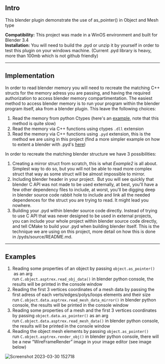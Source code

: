 ## **Intro**

This blender plugin demonstrate the use of as_pointer() in Object and Mesh type

**Compatibility:** This project was made in a WinOS environment and built for Blender 3.4  
**Installation:** You will need to build the .pyd or unzip it by yourself in order to test this plugin on your windows machine. (Current .pyd library is heavy, more than 100mb which is not github friendly)

---

## **Implementation**

In order to read blender memory you will need to recreate the matching C++ structs for the memory adress you are passing, and having the required authorization to access blender memory compartimentation. The easiest method to access blender memory is to run your program within the blender program itself, aka from a blender plugin. This leave the following choices:

1.  Read the memory from python Ctypes (here's an [example](https://devtalk.blender.org/t/getting-structure-from-bpy-types-spline-as-pointer-with-ctypes/11759), note that this method is quite slow)
2.  Read the memory via C++ functions using ctypes `.dll` extension
3.  Read the memory via C++ functions using `.pyd` extension, this is the method we are using in this project (find a more simpler example on how to extent a blender with .pyd's [here](https://github.com/DB3D/BpyAddonWithCppModule/blob/main/PydTest/pyd/Project1/add.cpp))

In order to recreate the matching blender structure we have 3 possibilities:

1.  Creating a mirror struct from scratch, this is what _Example2_ is all about. Simplest way to do so, but you will not be able to read more complex struct that way as some struct will be almost impossible to mirror.
2.  Including blender header in your project.  But you will see quickly that blender C API was not made to be used externally, at best, you'll have a few other dependency files to include, at worst, you'll be digging deep in blender source code rabbit hole to include and link all the needed dependences for the struct you are trying to read. It might lead you nowhere.
3.  Building your .pyd within blender source code directly. Instead of trying to use C API that was never designed to be used in external projects, you can include your whole project within blender source code directly, and tell CMake to build your .pyd when building blender itself. This is the technique we are using on this project, more detail on how this is done in /pyds/source/README.md.

---

## **Examples**

1.  Reading some properties of an object by passing `object.as_pointer()`  as an arg  
    run `C.object.asptrex.read_obj_data()` in blender python console, the results will be printed in the console window
2.  Reading the first 3 vertices coordinates of a mesh data by passing the first adress of each verts/edges/polys/loops elements and their size  
    run `C.object.data.asptrex.read_mesh_data_mirror()` in blender python console, the results will be printed in the console window
3.  Reading some properties of a mesh and the first 3 vertices coordinates by passing `object.data.as_pointer()` as an arg  
    run `C.object.data.asptrex.read_mesh_data()` in blender python console, the results will be printed in the console window
4.  Reading the object mesh elements by passing `object.as_pointer()`   
    run `C.object.asptrex.render_obj()` in blender python console, there will be a new “WireFrameRender” image in your image editor (see image below)

![Screenshot 2023-03-30 152718](https://user-images.githubusercontent.com/56720730/228869371-422ea721-bdf5-433e-9312-0f7000520a51.jpg)
